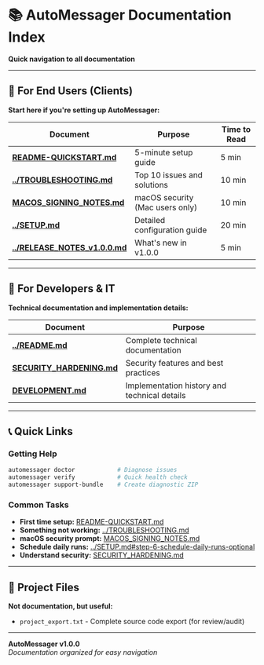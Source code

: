 # 📚 AutoMessager Documentation Index

**Quick navigation to all documentation**

---

## 🚀 For End Users (Clients)

**Start here if you're setting up AutoMessager:**

| Document | Purpose | Time to Read |
|----------|---------|--------------|
| **[README-QUICKSTART.md](README-QUICKSTART.md)** | 5-minute setup guide | 5 min |
| **[../TROUBLESHOOTING.md](../TROUBLESHOOTING.md)** | Top 10 issues and solutions | 10 min |
| **[MACOS_SIGNING_NOTES.md](MACOS_SIGNING_NOTES.md)** | macOS security (Mac users only) | 10 min |
| **[../SETUP.md](../SETUP.md)** | Detailed configuration guide | 20 min |
| **[../RELEASE_NOTES_v1.0.0.md](../RELEASE_NOTES_v1.0.0.md)** | What's new in v1.0.0 | 5 min |

---

## 🔧 For Developers & IT

**Technical documentation and implementation details:**

| Document | Purpose |
|----------|---------|
| **[../README.md](../README.md)** | Complete technical documentation |
| **[SECURITY_HARDENING.md](SECURITY_HARDENING.md)** | Security features and best practices |
| **[DEVELOPMENT.md](DEVELOPMENT.md)** | Implementation history and technical details |

---

## 📞 Quick Links

### Getting Help

```bash
automessager doctor            # Diagnose issues
automessager verify            # Quick health check
automessager support-bundle    # Create diagnostic ZIP
```

### Common Tasks

- **First time setup:** [README-QUICKSTART.md](README-QUICKSTART.md)
- **Something not working:** [../TROUBLESHOOTING.md](../TROUBLESHOOTING.md)
- **macOS security prompt:** [MACOS_SIGNING_NOTES.md](MACOS_SIGNING_NOTES.md)
- **Schedule daily runs:** [../SETUP.md#step-6-schedule-daily-runs-optional](../SETUP.md)
- **Understand security:** [SECURITY_HARDENING.md](SECURITY_HARDENING.md)

---

## 📂 Project Files

**Not documentation, but useful:**
- `project_export.txt` - Complete source code export (for review/audit)

---

**AutoMessager v1.0.0**  
*Documentation organized for easy navigation*
